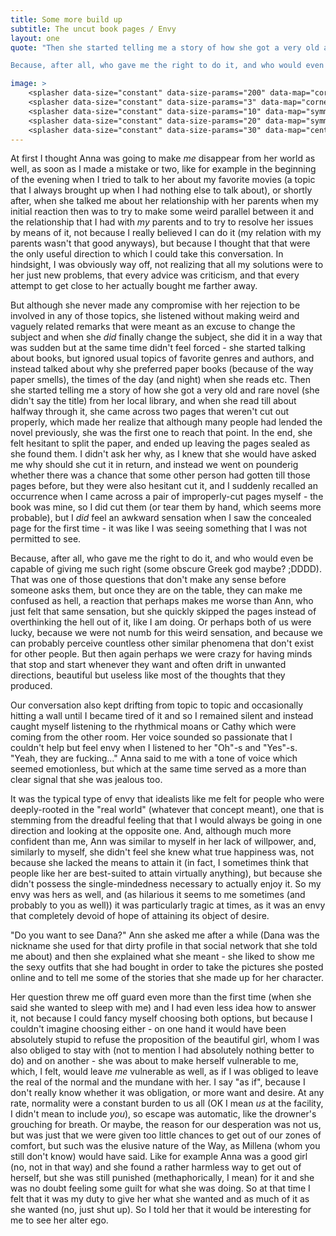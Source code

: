 ```yaml
---
title: Some more build up
subtitle: The uncut book pages / Envy
layout: one
quote: "Then she started telling me a story of how she got a very old and rare novel (she didn't say the title) from her local library, and when she read till about halfway through it, she came across two pages that weren't cut out properly, which made her realize that although many people had lended the novel previously, she was the first one to reach that point. In the end, she felt hesitant to split the paper, and ended up leaving the pages sealed as she found them. I didn't ask her why, as I knew that she would have asked me why should she cut it in return, and instead we went on pounderig whether there was a chance that some other person had gotten till those pages before, but they were also hesitant cut it, and I suddenly recalled an occurrence when I came across a pair of improperly-cut pages myself - the book was mine, so I did cut them (or tear them by hand, which seems more probable), but I *did* feel an awkward sensation when I saw the concealed page for the first time - it was like I was seeing something that I was not permitted to see. 

Because, after all, who gave me the right to do it, and who would even be capable of giving me such right (some obscure Greek god maybe? ;DDDD). That was one of those questions that don't make any sense before someone asks them, but once they are on the table, they can make me confused as hell, a reaction that perhaps makes me worse than Ann, who just felt that same sensation, but she quickly skipped the pages instead of overthinking the hell out of it, like I am doing. Or perhaps both of us were lucky, because we were not numb for this weird sensation, and because we can probably perceive countless other similar phenomena that don't exist for other people. But then again perhaps we were crazy for having minds that stop and start whenever they want and often drift in unwanted directions, beautiful but useless like most of the thoughts that they produced."

image: >
    <splasher data-size="constant" data-size-params="200" data-map="cornerProximity" data-params="0.1"></splasher>
    <splasher data-size="constant" data-size-params="3" data-map="cornerProximity" data-params="0.1"></splasher>
    <splasher data-size="constant" data-size-params="10" data-map="symmetry" data-params="5000"></splasher>
    <splasher data-size="constant" data-size-params="20" data-map="symmetry" data-params="7000"></splasher>
    <splasher data-size="constant" data-size-params="30" data-map="centerProximity" data-params="10"></splasher>
---
```




At first I thought Anna was going to make *me* disappear from her world as well, as soon as I made a mistake or two, like for example in the beginning of the evening when I tried to talk to her about my favorite movies (a topic that I always brought up when I had nothing else to talk about), or shortly after, when she talked me about her relationship with her parents when my initial reaction then was to try to make some weird parallel between it and the relationship that I had with *my* parents and to try to resolve her issues by means of it, not because I really believed I can do it (my relation with my parents wasn't that good anyways), but because I thought that that were the only useful direction to which I could take this conversation. In hindsight, I was obviously way off, not realizing that all my solutions were to her just new problems, that every advice was criticism, and that every attempt to get close to her actually bought me farther away. 

But although she never made any compromise with her rejection to be involved in any of those topics, she listened without making weird and vaguely related remarks that were meant as an excuse to change the subject and when she *did* finally change the subject, she did it in a way that was sudden but at the same time didn't feel forced - she started talking about books, but ignored usual topics of favorite genres and authors, and instead talked about why she preferred paper books (because of the way paper smells), the times of the day (and night) when she reads etc. Then she started telling me a story of how she got a very old and rare novel (she didn't say the title) from her local library, and when she read till about halfway through it, she came across two pages that weren't cut out properly, which made her realize that although many people had lended the novel previously, she was the first one to reach that point. In the end, she felt hesitant to split the paper, and ended up leaving the pages sealed as she found them. I didn't ask her why, as I knew that she would have asked me why should she cut it in return, and instead we went on pounderig whether there was a chance that some other person had gotten till those pages before, but they were also hesitant cut it, and I suddenly recalled an occurrence when I came across a pair of improperly-cut pages myself - the book was mine, so I did cut them (or tear them by hand, which seems more probable), but I *did* feel an awkward sensation when I saw the concealed page for the first time - it was like I was seeing something that I was not permitted to see. 

Because, after all, who gave me the right to do it, and who would even be capable of giving me such right (some obscure Greek god maybe? ;DDDD). That was one of those questions that don't make any sense before someone asks them, but once they are on the table, they can make me confused as hell, a reaction that perhaps makes me worse than Ann, who just felt that same sensation, but she quickly skipped the pages instead of overthinking the hell out of it, like I am doing. Or perhaps both of us were lucky, because we were not numb for this weird sensation, and because we can probably perceive countless other similar phenomena that don't exist for other people. But then again perhaps we were crazy for having minds that stop and start whenever they want and often drift in unwanted directions, beautiful but useless like most of the thoughts that they produced.

Our conversation also kept drifting from topic to topic and occasionally hitting a wall until I became tired of it and so I remained silent and instead caught myself listening to the rhythmical moans or Cathy which were coming from the other room. Her voice sounded so passionate that I couldn't help but feel envy when I listened to her "Oh"-s and "Yes"-s.  <span class="voice-anna">"Yeah, they are fucking..." </span>Anna said to me with a tone of voice which seemed emotionless, but which at the same time served as a more than clear signal that she was jealous too. 

It was the typical type of envy that idealists like me felt for people who were deeply-rooted in the "real world" (whatever that concept meant), one that is stemming from the dreadful feeling that that I would always be going in one direction and looking at the opposite one. And, although much more confident than me, Ann was similar to myself in her lack of willpower, and, similarly to myself, she didn't feel she knew what true happiness was, not because she lacked the means to attain it (in fact, I sometimes think that people like her are best-suited to attain virtually anything), but because she didn't possess the single-mindedness necessary to actually enjoy it. So my envy was hers as well, and (as hilarious it seems to me sometimes (and probably to you as well)) it was particularly tragic at times, as it was an envy that completely devoid of hope of attaining its object of desire.

 <span class="voice-anna">"Do you want to see Dana?" </span>Ann she asked me after a while (Dana was the nickname she used for that dirty profile in that social network that she told me about) and then she explained what she meant - she liked to show me the sexy outfits that she had bought in order to take the pictures she posted online and to tell me some of the stories that she made up for her character.

Her question threw me off guard even more than the first time (when she said she wanted to sleep with me) and I had even less idea how to answer it, not because I could fancy myself choosing both options, but because I couldn't imagine choosing either - on one hand it would have been absolutely stupid to refuse the proposition of the beautiful girl, whom I was also obliged to stay with (not to mention I had absolutely nothing better to do) and on another - she was about to make herself vulnerable to me, which, I felt, would leave *me* vulnerable as well, as if I was obliged to leave the real of the normal and the mundane with her. I say "as if", because I don't really know whether it was obligation, or more want and desire. At any rate, normality were a constant burden to us all (OK I mean *us* at the facility, I didn't mean to include *you*), so escape was automatic, like the drowner's grouching for breath. Or maybe, the reason for our desperation was not us, but was just that we were given too little chances to get out of our zones of comfort, but such was the elusive nature of the Way, as Millena (whom you still don't know) would have said. Like for example Anna was a good girl (no, not in that way) and she found a rather harmless way to get out of herself, but she was still punished (methaphorically, I mean) for it and she was no doubt feeling some guilt for what she was doing. So at that time I felt that it was my duty to give her what she wanted and as much of it as she wanted (no, just shut up). So I told her that it would be interesting for me to see her alter ego. 

